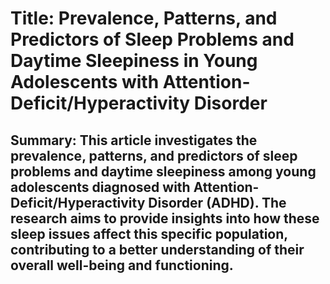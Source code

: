 # Title: Prevalence, Patterns, and Predictors of Sleep Problems and Daytime Sleepiness in Young Adolescents with Attention-Deficit/Hyperactivity Disorder

## Summary: This article investigates the prevalence, patterns, and predictors of sleep problems and daytime sleepiness among young adolescents diagnosed with Attention-Deficit/Hyperactivity Disorder (ADHD). The research aims to provide insights into how these sleep issues affect this specific population, contributing to a better understanding of their overall well-being and functioning.